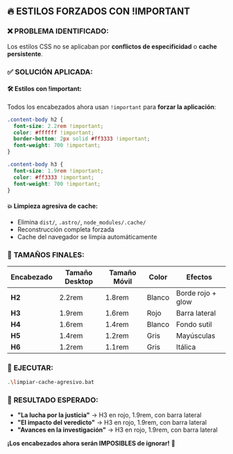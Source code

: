 ## 🔥 ESTILOS FORZADOS CON !IMPORTANT

### ❌ PROBLEMA IDENTIFICADO:
Los estilos CSS no se aplicaban por **conflictos de especificidad** o **cache persistente**.

### ✅ SOLUCIÓN APLICADA:

#### 🛠️ **Estilos con !important**:
Todos los encabezados ahora usan `!important` para **forzar la aplicación**:

```css
.content-body h2 {
  font-size: 2.2rem !important;
  color: #ffffff !important;
  border-bottom: 2px solid #ff3333 !important;
  font-weight: 700 !important;
}

.content-body h3 {
  font-size: 1.9rem !important;
  color: #ff3333 !important;
  font-weight: 700 !important;
}
```

#### 💥 **Limpieza agresiva de cache**:
- Elimina `dist/`, `.astro/`, `node_modules/.cache/`
- Reconstrucción completa forzada
- Cache del navegador se limpia automáticamente

### 🎯 **TAMAÑOS FINALES**:

| Encabezado | Tamaño Desktop | Tamaño Móvil | Color | Efectos |
|------------|---------------|--------------|-------|---------|
| **H2** | 2.2rem | 1.8rem | Blanco | Borde rojo + glow |
| **H3** | 1.9rem | 1.6rem | Rojo | Barra lateral |
| **H4** | 1.6rem | 1.4rem | Blanco | Fondo sutil |
| **H5** | 1.4rem | 1.2rem | Gris | Mayúsculas |
| **H6** | 1.2rem | 1.1rem | Gris | Itálica |

### 🚀 **EJECUTAR:**
```bash
.\limpiar-cache-agresivo.bat
```

### 🎉 **RESULTADO ESPERADO:**
- **"La lucha por la justicia"** → H3 en rojo, 1.9rem, con barra lateral
- **"El impacto del veredicto"** → H3 en rojo, 1.9rem, con barra lateral  
- **"Avances en la investigación"** → H3 en rojo, 1.9rem, con barra lateral

**¡Los encabezados ahora serán IMPOSIBLES de ignorar!** 💪
